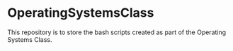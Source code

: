 # OperatingSystemsClass
This repository is to store the bash scripts created as part of the Operating Systems Class. 
